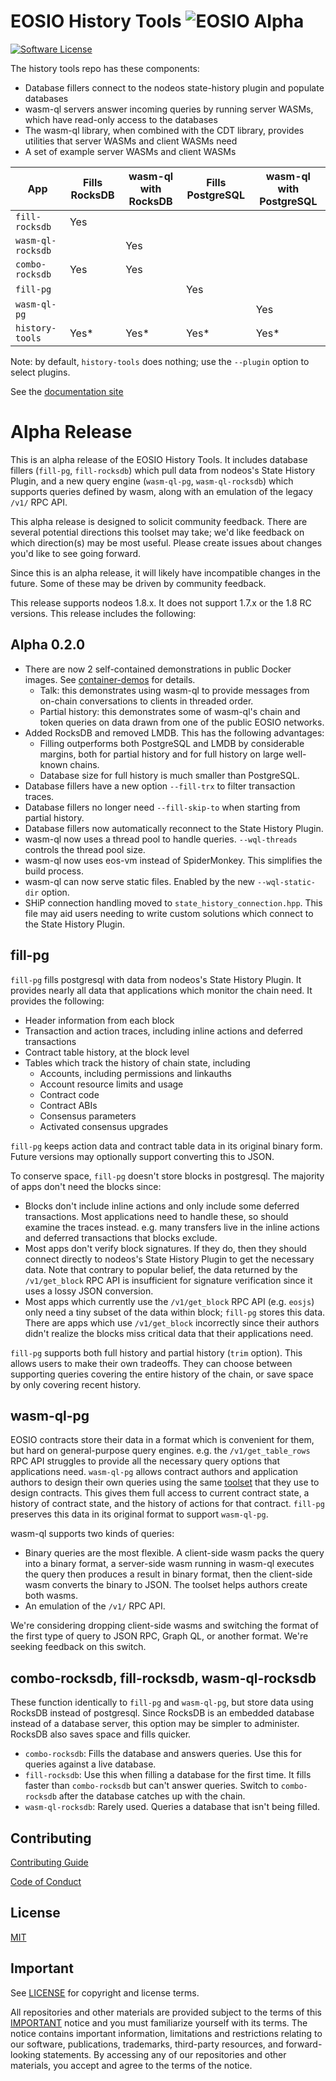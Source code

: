 # EOSIO History Tools ![EOSIO Alpha](https://img.shields.io/badge/EOSIO-Alpha-blue.svg)

[![Software License](https://img.shields.io/badge/license-MIT-lightgrey.svg)](./LICENSE)

The history tools repo has these components:

* Database fillers connect to the nodeos state-history plugin and populate databases
* wasm-ql servers answer incoming queries by running server WASMs, which have read-only access to the databases
* The wasm-ql library, when combined with the CDT library, provides utilities that server WASMs and client WASMs need
* A set of example server WASMs and client WASMs

| App               | Fills RocksDB | wasm-ql with RocksDB       | Fills PostgreSQL | wasm-ql with PostgreSQL |
| ----------------- | ------------- | -------------------------- | ---------------- | ---------------- |
| `fill-rocksdb`    | Yes           |                            |                  |                  |        
| `wasm-ql-rocksdb` |               | Yes                        |                  |                  |            
| `combo-rocksdb`   | Yes           | Yes                        |                  |                  |            
| `fill-pg`         |               |                            | Yes              |                  |        
| `wasm-ql-pg`      |               |                            |                  | Yes              |            
| `history-tools`   | Yes*          | Yes*                       | Yes*             | Yes*             |            

Note: by default, `history-tools` does nothing; use the `--plugin` option to select plugins.

See the [documentation site](https://eosio.github.io/history-tools/)

# Alpha Release

This is an alpha release of the EOSIO History Tools. It includes database fillers
(`fill-pg`, `fill-rocksdb`) which pull data from nodeos's State History Plugin, and a new
query engine (`wasm-ql-pg`, `wasm-ql-rocksdb`) which supports queries defined by wasm, along
with an emulation of the legacy `/v1/` RPC API.

This alpha release is designed to solicit community feedback. There are several potential
directions this toolset may take; we'd like feedback on which direction(s) may be most
useful. Please create issues about changes you'd like to see going forward.

Since this is an alpha release, it will likely have incompatible changes in the
future. Some of these may be driven by community feedback.

This release supports nodeos 1.8.x. It does not support 1.7.x or the 1.8 RC versions. This release
includes the following:

## Alpha 0.2.0

* There are now 2 self-contained demonstrations in public Docker images. See [container-demos](doc/container-demos.md) for details.
  * Talk: this demonstrates using wasm-ql to provide messages from on-chain conversations to clients in threaded order.
  * Partial history: this demonstrates some of wasm-ql's chain and token queries on data drawn from one of the public EOSIO networks.
* Added RocksDB and removed LMDB. This has the following advantages:
  * Filling outperforms both PostgreSQL and LMDB by considerable margins, both for partial history
    and for full history on large well-known chains.
  * Database size for full history is much smaller than PostgreSQL.
* Database fillers have a new option `--fill-trx` to filter transaction traces.
* Database fillers no longer need `--fill-skip-to` when starting from partial history.
* Database fillers now automatically reconnect to the State History Plugin.
* wasm-ql now uses a thread pool to handle queries. `--wql-threads` controls the thread pool size.
* wasm-ql now uses eos-vm instead of SpiderMonkey. This simplifies the build process.
* wasm-ql can now serve static files. Enabled by the new `--wql-static-dir` option.
* SHiP connection handling moved to `state_history_connection.hpp`. This file may aid users needing
  to write custom solutions which connect to the State History Plugin.

## fill-pg

`fill-pg` fills postgresql with data from nodeos's State History Plugin. It provides nearly all
data that applications which monitor the chain need. It provides the following:

* Header information from each block
* Transaction and action traces, including inline actions and deferred transactions
* Contract table history, at the block level
* Tables which track the history of chain state, including
  * Accounts, including permissions and linkauths
  * Account resource limits and usage
  * Contract code
  * Contract ABIs
  * Consensus parameters
  * Activated consensus upgrades

`fill-pg` keeps action data and contract table data in its original binary form. Future versions
may optionally support converting this to JSON.

To conserve space, `fill-pg` doesn't store blocks in postgresql. The majority of apps
don't need the blocks since:

* Blocks don't include inline actions and only include some deferred transactions. Most
  applications need to handle these, so should examine the traces instead. e.g. many transfers
  live in the inline actions and deferred transactions that blocks exclude.
* Most apps don't verify block signatures. If they do, then they should connect directly to
  nodeos's State History Plugin to get the necessary data. Note that contrary to
  popular belief, the data returned by the `/v1/get_block` RPC API is insufficient for
  signature verification since it uses a lossy JSON conversion.
* Most apps which currently use the `/v1/get_block` RPC API (e.g. `eosjs`) only need a tiny
  subset of the data within block; `fill-pg` stores this data. There are apps which use
  `/v1/get_block` incorrectly since their authors didn't realize the blocks miss
  critical data that their applications need.

`fill-pg` supports both full history and partial history (`trim` option). This allows users
to make their own tradeoffs. They can choose between supporting queries covering the entire
history of the chain, or save space by only covering recent history.

## wasm-ql-pg

EOSIO contracts store their data in a format which is convenient for them, but hard
on general-purpose query engines. e.g. the `/v1/get_table_rows` RPC API struggles to provide 
all the necessary query options that applications need. `wasm-ql-pg` allows contract authors
and application authors to design their own queries using the same 
[toolset](https://github.com/EOSIO/eosio.cdt) that they use to design contracts. This
gives them full access to current contract state, a history of contract state, and the
history of actions for that contract. `fill-pg` preserves this data in its original
format to support `wasm-ql-pg`.

wasm-ql supports two kinds of queries:
* Binary queries are the most flexible. A client-side wasm packs the query into a binary
  format, a server-side wasm running in wasm-ql executes the query then produces a result
  in binary format, then the client-side wasm converts the binary to JSON. The toolset
  helps authors create both wasms.
* An emulation of the `/v1/` RPC API.

We're considering dropping client-side wasms and switching the format of the first type
of query to JSON RPC, Graph QL, or another format. We're seeking feedback on this switch.

## combo-rocksdb, fill-rocksdb, wasm-ql-rocksdb

These function identically to `fill-pg` and `wasm-ql-pg`, but store data using RocksDB
instead of postgresql. Since RocksDB is an embedded database instead of a database server,
this option may be simpler to administer. RocksDB also saves space and fills quicker.

* `combo-rocksdb`: Fills the database and answers queries. Use this for queries against a live database.
* `fill-rocksdb`: Use this when filling a database for the first time. It fills faster
   than `combo-rocksdb` but can't answer queries. Switch to `combo-rocksdb` after the database
   catches up with the chain.
* `wasm-ql-rocksdb`: Rarely used. Queries a database that isn't being filled.

## Contributing

[Contributing Guide](./CONTRIBUTING.md)

[Code of Conduct](./CONTRIBUTING.md#conduct)

## License

[MIT](./LICENSE)

## Important

See [LICENSE](LICENSE) for copyright and license terms.

All repositories and other materials are provided subject to the terms of this [IMPORTANT](important.md) notice and you must familiarize yourself with its terms.  The notice contains important information, limitations and restrictions relating to our software, publications, trademarks, third-party resources, and forward-looking statements.  By accessing any of our repositories and other materials, you accept and agree to the terms of the notice.
